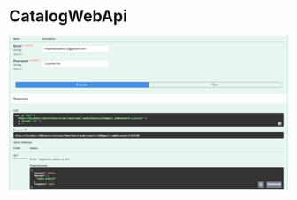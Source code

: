 # CatalogWebApi

![](https://github.com/ozanpempegul/CatalogWebApi/blob/main/images/token-controller-invalid-access.png)
